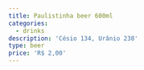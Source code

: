 ```yaml
---
title: Paulistinha beer 600ml
categories:
  - drinks
description: 'Césio 134, Urânio 238'
type: beer
price: 'R$ 2,00'
---
```


